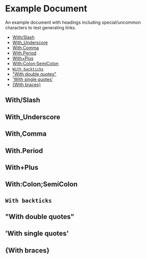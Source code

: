 # Example Document
An example document with headings including special/uncommon characters to test generating links.

<!--mdtoc: begin-->
* [With/Slash](#withslash)
* [With_Underscore](#with_underscore)
* [With,Comma](#withcomma)
* [With.Period](#withperiod)
* [With+Plus](#withplus)
* [With:Colon;SemiColon](#withcolonsemicolon)
* [`With backticks`](#with-backticks)
* ["With double quotes"](#with-double-quotes)
* ['With single quotes'](#with-single-quotes)
* [{With braces}](#with-braces)
<!--mdtoc: end-->
## With/Slash

## With_Underscore

## With,Comma

## With.Period

## With+Plus

## With:Colon;SemiColon

## `With backticks`

## "With double quotes"

## 'With single quotes'

## {With braces}

